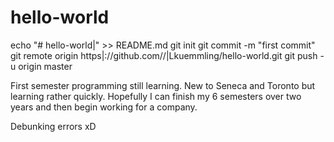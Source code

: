 # hello-world

echo "# hello-world|" >> README.md
git init
git commit -m "first commit"
git remote origin https|://github.com//|Lkuemmling/hello-world.git
git push -u origin master

First semester programming still learning. New to Seneca and Toronto but learning rather quickly. Hopefully I can finish my 6 semesters over two years and then begin working for a company.

Debunking errors xD
